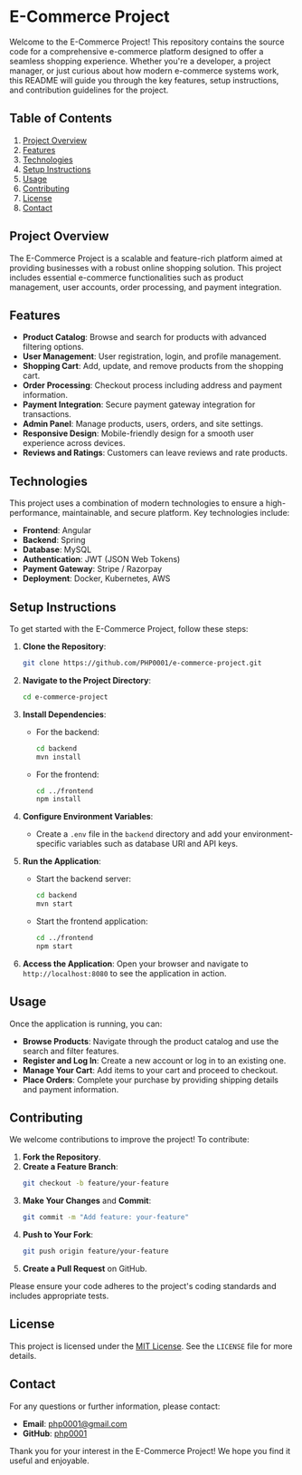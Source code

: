 # E-Commerce Project

Welcome to the E-Commerce Project! This repository contains the source code for a comprehensive e-commerce platform designed to offer a seamless shopping experience. Whether you're a developer, a project manager, or just curious about how modern e-commerce systems work, this README will guide you through the key features, setup instructions, and contribution guidelines for the project.

## Table of Contents

1. [Project Overview](#project-overview)
2. [Features](#features)
3. [Technologies](#technologies)
4. [Setup Instructions](#setup-instructions)
5. [Usage](#usage)
6. [Contributing](#contributing)
7. [License](#license)
8. [Contact](#contact)

## Project Overview

The E-Commerce Project is a scalable and feature-rich platform aimed at providing businesses with a robust online shopping solution. This project includes essential e-commerce functionalities such as product management, user accounts, order processing, and payment integration.

## Features

- **Product Catalog**: Browse and search for products with advanced filtering options.
- **User Management**: User registration, login, and profile management.
- **Shopping Cart**: Add, update, and remove products from the shopping cart.
- **Order Processing**: Checkout process including address and payment information.
- **Payment Integration**: Secure payment gateway integration for transactions.
- **Admin Panel**: Manage products, users, orders, and site settings.
- **Responsive Design**: Mobile-friendly design for a smooth user experience across devices.
- **Reviews and Ratings**: Customers can leave reviews and rate products.

## Technologies

This project uses a combination of modern technologies to ensure a high-performance, maintainable, and secure platform. Key technologies include:

- **Frontend**: Angular
- **Backend**: Spring
- **Database**: MySQL
- **Authentication**: JWT (JSON Web Tokens)
- **Payment Gateway**: Stripe / Razorpay
- **Deployment**: Docker, Kubernetes, AWS

## Setup Instructions

To get started with the E-Commerce Project, follow these steps:

1. **Clone the Repository**:
    ```bash
    git clone https://github.com/PHP0001/e-commerce-project.git
    ```

2. **Navigate to the Project Directory**:
    ```bash
    cd e-commerce-project
    ```

3. **Install Dependencies**:
    - For the backend:
        ```bash
        cd backend
        mvn install
        ```
    - For the frontend:
        ```bash
        cd ../frontend
        npm install
        ```

4. **Configure Environment Variables**:
    - Create a `.env` file in the `backend` directory and add your environment-specific variables such as database URI and API keys.

5. **Run the Application**:
    - Start the backend server:
        ```bash
        cd backend
        mvn start
        ```
    - Start the frontend application:
        ```bash
        cd ../frontend
        npm start
        ```

6. **Access the Application**:
    Open your browser and navigate to `http://localhost:8080` to see the application in action.

## Usage

Once the application is running, you can:

- **Browse Products**: Navigate through the product catalog and use the search and filter features.
- **Register and Log In**: Create a new account or log in to an existing one.
- **Manage Your Cart**: Add items to your cart and proceed to checkout.
- **Place Orders**: Complete your purchase by providing shipping details and payment information.

## Contributing

We welcome contributions to improve the project! To contribute:

1. **Fork the Repository**.
2. **Create a Feature Branch**:
    ```bash
    git checkout -b feature/your-feature
    ```
3. **Make Your Changes** and **Commit**:
    ```bash
    git commit -m "Add feature: your-feature"
    ```
4. **Push to Your Fork**:
    ```bash
    git push origin feature/your-feature
    ```
5. **Create a Pull Request** on GitHub.

Please ensure your code adheres to the project's coding standards and includes appropriate tests.

## License

This project is licensed under the [MIT License](LICENSE). See the `LICENSE` file for more details.

## Contact

For any questions or further information, please contact:

- **Email**: php0001@gmail.com
- **GitHub**: [php0001](https://github.com/php0001)

Thank you for your interest in the E-Commerce Project! We hope you find it useful and enjoyable.
